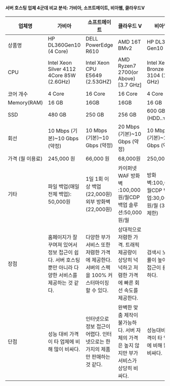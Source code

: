 

#### 서버 호스팅 업체 4군데 비교 분석: 가비아, 소프트메이트, 비아웹, 클라우드V

| 업체명           | 가비아                                                       | 소프트메이트                                                 | 클라우드 V                                                   | 비아웹                                            |
| ---------------- | ------------------------------------------------------------ | ------------------------------------------------------------ | ------------------------------------------------------------ | ------------------------------------------------- |
| 상품명           | HP DL360Gen10 (4 Core)                                       | DELL PowerEdge R610                                          | AMD 16T BMv2                                                 | HP DL360 Gen10                                    |
| CPU              | Intel Xeon Silver 4112 4Core 85W (2.6GHz)                    | Intel Xeon CPU E5649 (2.53GHZ)                               | AMD Ryzen7 2700(or Above)[3.7 GHz]                           | Intel Xeon- Bronze 3104 (1.7 GHz)                 |
| 코어 개수        | 4 Core                                                       | 16 Core                                                      | 16 Core                                                      | 4 Core                                            |
| Memory(RAM)      | 16 GB                                                        | 16GB                                                         | 16GB                                                         | 16 GB                                             |
| SSD              | 480 GB                                                       | 250 GB                                                       | 256 GB                                                       | 600 GB (HDD..ㅠㅠ)                                |
| 회선             | 10 Mbps (기본)~10 Gbps (약정)                                | 10 Mbps (기본)~10 Gbps (약정)                                | 20 Mbps (기본)~10 Gbps (약정)                                | 10 Mbps (기본)~10 Gbps (약정)                     |
| 가격 (월 이용료) | 245,000 원                                                   | 66,000 원                                                    | 68,000원                                                     | 250,000원                                         |
| 기타             | 파일 백업(매일 전체 백업): 50,000원                          | 1일 1회 이상 백업(22,000원)외부 방화벽 (22,000원)            | 카이퍼넷 WAF 방화벽 :100,000원/월CDP백업 솔루션:50,000원/월  | 방화벽:100,000/월CDP 백업:30,000원/월 (300G 제한) |
| 장점             | 홈페이지가 잘 꾸며져 있어서 정보 접근이 쉽다. 서버 호스팅 뿐만 아니라 다양한 서비스를 제공하는 것 같다. | 다양한 부가서비스 또한 저렴한 가격에 제공한다.서버의 스펙을 100% 커스터마이징 할 수 있다. | 상대적으로 저렴한 가격. 트래픽 제공량이 상당히 넉넉하고 저렴한 가격에 빠른 회선 속도를 제공한다. | 검색시 노출률이 높아서 접근이 용이하다.           |
| 단점             | 성능 대비 가격이 타 업체에 비해 많이 비싸다.                 | 인터넷으로 정보 접근이 어렵다. 인터넷으로는 한 가지의 제품만 판매하는 것 같다. | 완벽한 맞춤 제작이 불가능하다. 서버 자체의 가격은 높지 않지만 부가서비스가 상당히 비싸다. | 성능대비 가격이 타 업체에 비해 많이 비싸다.       |